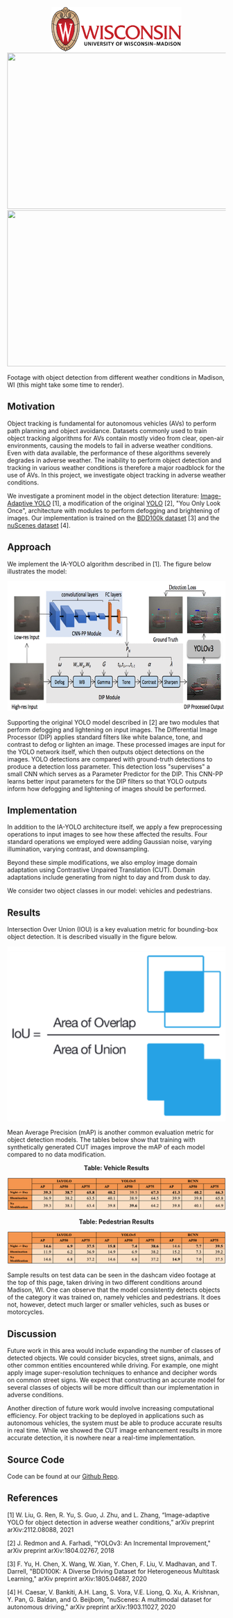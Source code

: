
<center><img src="Figures/University-of-Wisconsin-Madison-Logo.png" class="centerImage" width="300" height="102"></center>

<center><img src="Figures/Madison_Day.gif" width="640" height="360"></center> <center><img src="Figures/Madison_Night_Rain.gif" width="640" height="360"></center>

Footage with object detection from different weather conditions in Madison, WI (this might take some time to render).

## Motivation
Object tracking is fundamental for autonomous vehicles (AVs) to perform path planning and object avoidance. Datasets commonly used to train object tracking algorithms for AVs contain mostly video from clear, open-air environments, causing the models to fail in adverse weather conditions. Even with data available, the performance of these algorithms severely degrades in adverse weather. The inability to perform object detection and tracking in various weather conditions is therefore a major roadblock for the use of AVs. In this project, we investigate object tracking in adverse weather conditions. 

We investigate a prominent model in the object detection literature: [Image-Adaptive YOLO](https://arxiv.org/abs/2112.08088) [1], a modification of the original [YOLO](https://pjreddie.com/media/files/papers/YOLOv3.pdf) [2], "You Only Look Once", architecture with modules to perform defogging and brightening of images. Our implementation is trained on the [BDD100k dataset](https://www.bdd100k.com/) [3] and the [nuScenes dataset](https://www.nuscenes.org/nuimages) [4]. 

## Approach
We implement the IA-YOLO algorithm described in [1]. The figure below illustrates the model: 

<center><img src="Figures/IA-YOLO_diagram.png" width = "750" height="300"></center>

Supporting the original YOLO model described in [2] are two modules that perform defogging and lightening on input images. The Differential Image Processor (DIP) applies standard filters like white balance, tone, and contrast to defog or lighten an image. These processed images are input for the YOLO network itself, which then outputs object detections on the images. YOLO detections are compared with ground-truth detections to produce a detection loss parameter. This detection loss "supervises" a small CNN which serves as a Parameter Predictor for the DIP. This CNN-PP learns better input parameters for the DIP filters so that YOLO outputs inform how defogging and lightening of images should be performed.

## Implementation

In addition to the IA-YOLO architecture itself, we apply a few preprocessing operations to input images to see how these affected the results. Four standard operations we employed were adding Gaussian noise, varying illumination, varying contrast, and downsampling. 

Beyond these simple modifications, we also employ image domain adaptation using Contrastive Unpaired Translation (CUT). Domain adaptations include generating from night to day and from dusk to day.

We consider two object classes in our model: vehicles and pedestrians. 

## Results

Intersection Over Union (IOU) is a key evaluation metric for bounding-box object detection. It is described visually in the figure below.

<center><img src="Figures/IOU.png"></center>

Mean Average Precision (mAP) is another common evaluation metric for object detection models. The tables below show that training with synthetically generated CUT images improve the mAP of each model compared to no data modification.

<p align="center"><b>Table: Vehicle Results</b></p>
<center><img src="Figures/VehicleAP.png"></center>

<p align="center"><b>Table: Pedestrian Results</b></p>
<center><img src="Figures/PedestrianAP.png"></center>

Sample results on test data can be seen in the dashcam video footage at the top of this page, taken driving in two different conditions around Madison, WI. One can observe that the model consistently detects objects of the category it was trained on, namely vehicles and pedestrians. It does not, however, detect much larger or smaller vehicles, such as buses or motorcycles.

## Discussion

Future work in this area would include expanding the number of classes of detected objects. We could consider bicycles, street signs, animals, and other common entities encountered while driving. For example, one might apply image super-resolution techniques to enhance and decipher words on common street signs. We expect that constructing an accurate model for several classes of objects will be more difficult than our implementation in adverse conditions.

Another direction of future work would involve increasing computational efficiency. For object tracking to be deployed in applications such as autonomous vehicles, the system must be able to produce accurate results in real time. While we showed the CUT image enhancement results in more accurate detection, it is nowhere near a real-time implementation.

## Source Code
Code can be found at our [Github Repo](https://github.com/jonvanveen/Adverse-Weather-Object-Tracking).

## References

[1] W. Liu, G. Ren, R. Yu, S. Guo, J. Zhu, and L. Zhang, “Image-adaptive YOLO for object detection in adverse weather conditions,” arXiv preprint arXiv:2112.08088, 2021

[2] J. Redmon and A. Farhadi, "YOLOv3: An Incremental Improvement," arXiv preprint arXiv:1804.02767, 2018

[3] F. Yu, H. Chen, X. Wang, W. Xian, Y. Chen, F. Liu, V. Madhavan, and T. Darrell, "BDD100K: A Diverse Driving Dataset for Heterogeneous Multitask Learning," arXiv preprint arXiv:1805.04687, 2020

[4] H. Caesar, V. Bankiti, A.H. Lang, S. Vora, V.E. Liong, Q. Xu, A. Krishnan, Y. Pan, G. Baldan, and O. Beijbom, "nuScenes: A multimodal dataset for autonomous driving," arXiv preprint arXiv:1903.11027, 2020

